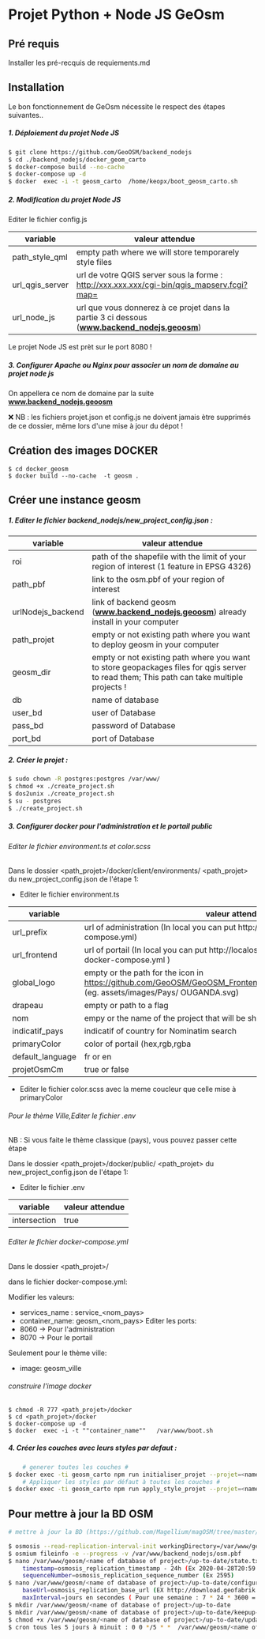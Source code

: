 # Projet Python + Node JS GeOsm

## Pré requis

Installer les pré-recquis de requiements.md

## Installation

Le bon fonctionnement de GeOsm nécessite le respect des étapes suivantes..

##### 1. Déploiement du projet Node JS

```sh
$ git clone https://github.com/GeoOSM/backend_nodejs
$ cd ./backend_nodejs/docker_geom_carto
$ docker-compose build --no-cache
$ docker-compose up -d
$ docker  exec -i -t geosm_carto  /home/keopx/boot_geosm_carto.sh
```
##### 2. Modification du projet Node JS

Editer le fichier config.js

| variable | valeur attendue |
| ------ | ------ |
| path_style_qml | empty path where we will store temporarely style files  |
| url_qgis_server | url de votre QGIS server sous la forme : http://xxx.xxx.xxx/cgi-bin/qgis_mapserv.fcgi?map= |
| url_node_js | url que vous donnerez à ce projet dans la partie 3 ci dessous (**www.backend_nodejs.geoosm**)|

Le projet Node JS est prèt sur le port 8080 ! 

##### 3. Configurer Apache ou Nginx pour associer un nom de domaine au projet node js
On appellera ce nom de domaine par la suite **www.backend_nodejs.geoosm**

❌  NB : les fichiers projet.json et config.js ne doivent jamais ètre supprimés de ce dossier, même lors d'une mise à jour du dépot !

## Création des images DOCKER

```
$ cd docker_geosm
$ docker build --no-cache  -t geosm .
```
## Créer une instance geosm

##### 1. Editer le fichier backend_nodejs/new_project_config.json :

| variable | valeur attendue |
| ------ | ------ |
| roi | path of the shapefile with the limit of your region of interest (1 feature in EPSG 4326) |
| path_pbf | link to the osm.pbf of your region of interest |
| urlNodejs_backend | link of backend geosm  (**www.backend_nodejs.geoosm**)  already install in your computer |
| path_projet | empty or not existing path where you want to deploy geosm in your computer |
| geosm_dir | empty or not existing path where you want to store geopackages files for qgis server to read them; This path can take multiple projects ! |
| db | name of database |
| user_bd | user of Database |
| pass_bd | password of Database |
| port_bd | port of Database  |

##### 2. Créer le projet :

```sh
$ sudo chown -R postgres:postgres /var/www/
$ chmod +x ./create_project.sh
$ dos2unix ./create_project.sh
$ su - postgres
$ ./create_project.sh

```

##### 3. Configurer docker pour l'administration et le portail public


###### Editer le fichier environment.ts et color.scss
Dans le dossier <path_projet>/docker/client/environments/ <path_projet> du new_project_config.json de l'étape 1:
- Editer le fichier environment.ts

| variable | valeur attendue |
| ------ | ------ |
| url_prefix | url of administration (In local you can put http://localost:8060 to your file docker-compose.yml)  |
| url_frontend | url of portail (In local you can put http://localost:8070 according to your file docker-compose.yml ) |
| global_logo | empty or the path for the icon in https://github.com/GeoOSM/GeoOSM_Frontend/tree/dev/src/assets/images/Pays (eg. assets/images/Pays/ OUGANDA.svg) |
| drapeau | empty or path to a flag |
| nom | empy or the name of the project that will be show in the portail |
| indicatif_pays | indicatif of country for Nominatim search |
| primaryColor | color of portail (hex,rgb,rgba|
| default_language | fr or en |
| projetOsmCm | true or false |

- Editer le fichier color.scss avec la meme coucleur que celle mise à primaryColor

###### Pour le thème Ville,Editer le fichier .env
NB : Si vous faite le thème classique (pays), vous pouvez passer cette étape

Dans le dossier <path_projet>/docker/public/ <path_projet> du new_project_config.json de l'étape 1:
- Editer le fichier .env

| variable | valeur attendue |
| ------ | ------ |
| intersection | true |

###### Editer le fichier docker-compose.yml
Dans le dossier <path_projet>/

dans le fichier docker-compose.yml:

Modifier les valeurs:
- services_name : service_<nom_pays>
- container_name: geosm_<nom_pays>
Editer les ports:
- 8060 -> Pour l'administration
- 8070 -> Pour le portail

Seulement pour le thème ville:
- image: geosm_ville


###### construire l'image docker

```
$ chmod -R 777 <path_projet>/docker
$ cd <path_projet>/docker
$ docker-compose up -d
$ docker  exec -i -t ""container_name""   /var/www/boot.sh
```
##### 4. Créer les couches avec leurs styles par defaut :

```sh
    # generer toutes les couches #
$ docker exec -ti geosm_carto npm run initialiser_projet --projet=<name of database of project>
    # Appliquer les styles par défaut à toutes les couches #
$ docker exec -ti geosm_carto npm run apply_style_projet --projet=<name of database of project>
```

## Pour mettre à jour la BD OSM
```sh
# mettre à jour la BD (https://github.com/Magellium/magOSM/tree/master/database)

$ osmosis --read-replication-interval-init workingDirectory=/var/www/geosm/<name of database of project>/up-to-date
$ osmium fileinfo -e --progress -v /var/www/backend_nodejs/osm.pbf
$ nano /var/www/geosm/<name of database of project>/up-to-date/state.txt
    timestamp=osmosis_replication_timestamp - 24h (Ex 2020-04-28T20:59:03Z - 24h = 2020-04-27T20:59:03Z)
	sequenceNumber=osmosis_replication_sequence_number (Ex 2595)
$ nano /var/www/geosm/<name of database of project>/up-to-date/configuration.txt (le fichier existe déja normalement, il a été crée par la première commande avec osmosis)
    baseUrl=osmosis_replication_base_url (EX http://download.geofabrik.de/europe/france-updates)
    maxInterval=jours en secondes ( Pour une semaine : 7 * 24 * 3600 = 604800)
$ mkdir /var/www/geosm/<name of database of project>/up-to-date
$ mkdir /var/www/geosm/<name of database of project>/up-to-date/keepup-cron-logs/
$ chmod +x /var/www/geosm/<name of database of project>/up-to-date/update_osm_db.sh
$ cron tous les 5 jours à minuit : 0 0 */5 * *  /var/www/geosm/<name of database of project>/up-to-date/update_osm_db.sh > /var/www/geosm/france/up-to-date/keepup-cron-logs/keepup-cron.log 2>&1

```